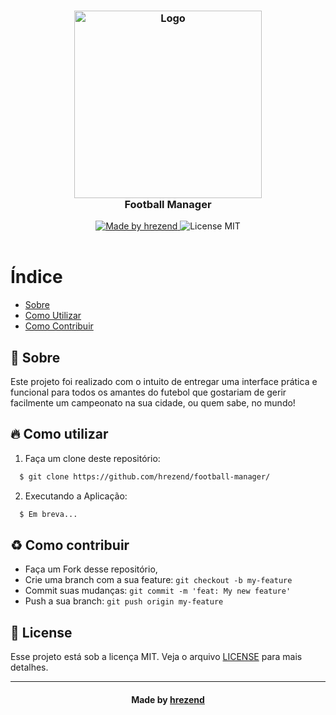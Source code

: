 <h3 align="center">
    <img alt="Logo" title="#logo" width="300px" src="">
    <br>
    <b>Football Manager</b>  
    <br>
</h3>

<p align="center">
  <a href="https://hrezend.github.io/resume-web/">
    <img alt="Made by hrezend" src="https://img.shields.io/badge/Made%20By-hrezend-blue">
  </a>
  <a>
    <img alt="License MIT" src="https://img.shields.io/badge/License-MIT-blue">
  <br><br>
</p>

# Índice

- [Sobre](#sobre)
- [Como Utilizar](#como-utilizar)
- [Como Contribuir](#como-contribuir)


<a id="sobre"></a>

## :bookmark: Sobre

Este projeto foi realizado com o intuito de entregar uma interface prática e funcional para todos os amantes do futebol que gostariam de gerir facilmente um campeonato na sua cidade, ou quem sabe, no mundo!


<a id="como-utilizar"></a>

## :fire: Como utilizar

1. Faça um clone deste repositório:

```sh
  $ git clone https://github.com/hrezend/football-manager/
```

2. Executando a Aplicação:

```sh
  $ Em breva...
```
  

<a id="como-contribuir"></a>

## :recycle: Como contribuir

- Faça um Fork desse repositório,
- Crie uma branch com a sua feature: `git checkout -b my-feature`
- Commit suas mudanças: `git commit -m 'feat: My new feature'`
- Push a sua branch: `git push origin my-feature`

## :memo: License

Esse projeto está sob a licença MIT. Veja o arquivo [LICENSE](LICENSE) para mais detalhes.

---

<h4 align="center">
    Made by <a href="https://www.linkedin.com/in/hrezend" target="_blank">hrezend</a>
</h4>
